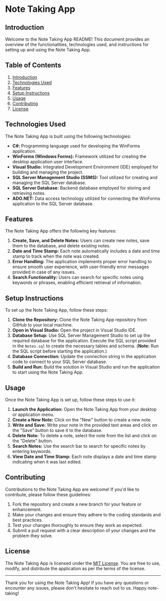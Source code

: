 # Note Taking App

## Introduction

Welcome to the Note Taking App README! This document provides an overview of the functionalities, technologies used, and instructions for setting up and using the Note Taking App.

## Table of Contents

1. [Introduction](#introduction)
2. [Technologies Used](#technologies-used)
3. [Features](#features)
4. [Setup Instructions](#setup-instructions)
5. [Usage](#usage)
6. [Contributing](#contributing)
7. [License](#license)

## Technologies Used

The Note Taking App is built using the following technologies:

- **C#:** Programming language used for developing the WinForms application.
- **WinForms (Windows Forms):** Framework utilized for creating the desktop application user interface.
- **Visual Studio:** Integrated Development Environment (IDE) employed for building and managing the project.
- **SQL Server Management Studio (SSMS):** Tool utilized for creating and managing the SQL Server database.
- **SQL Server Database:** Backend database employed for storing and retrieving notes.
- **ADO.NET:** Data access technology utilized for connecting the WinForms application to the SQL Server database.

## Features

The Note Taking App offers the following key features:

1. **Create, Save, and Delete Notes:** Users can create new notes, save them to the database, and delete existing notes.
2. **Date and Time Stamp:** Each note automatically includes a date and time stamp to track when the note was created.
3. **Error Handling:** The application implements proper error handling to ensure smooth user experience, with user-friendly error messages provided in case of any issues.
4. **Search Functionality:** Users can search for specific notes using keywords or phrases, enabling efficient retrieval of information.

## Setup Instructions

To set up the Note Taking App, follow these steps:

1. **Clone the Repository:** Clone the Note Taking App repository from GitHub to your local machine.
2. **Open in Visual Studio:** Open the project in Visual Studio IDE.
3. **Database Setup:** Use SQL Server Management Studio to set up the required database for the application. Execute the SQL script provided in the `Notes.sql` to create the necessary tables and schema. (**Note:** Run the SQL script before starting the application.)
4. **Database Connection:** Update the connection string in the application code to connect to your SQL Server database.
5. **Build and Run:** Build the solution in Visual Studio and run the application to start using the Note Taking App.

## Usage

Once the Note Taking App is set up, follow these steps to use it:

1. **Launch the Application:** Open the Note Taking App from your desktop or application menu.
2. **Create a New Note:** Click on the "New" button to create a new note.
3. **Write and Save:** Write your note in the provided text areas and click on the "Save" button to save it to the database.
4. **Delete Note:** To delete a note, select the note from the list and click on the "Delete" button.
5. **Search Notes:** Use the search bar to search for specific notes by entering keywords.
6. **View Date and Time Stamp:** Each note displays a date and time stamp indicating when it was last edited.

## Contributing

Contributions to the Note Taking App are welcome! If you'd like to contribute, please follow these guidelines:

1. Fork the repository and create a new branch for your feature or enhancement.
2. Make your changes and ensure they adhere to the coding standards and best practices.
3. Test your changes thoroughly to ensure they work as expected.
4. Submit a pull request with a clear description of your changes and the problem they solve.

## License

The Note Taking App is licensed under the [MIT License](LICENSE). You are free to use, modify, and distribute the application as per the terms of the license.

---

Thank you for using the Note Taking App! If you have any questions or encounter any issues, please don't hesitate to reach out to us. Happy note-taking!
